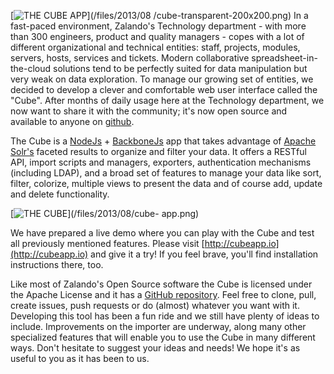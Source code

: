 [![THE CUBE APP](/files/2013/08/cube-transparent-200x200.png)](/files/2013/08
/cube-transparent-200x200.png) In a fast-paced environment, Zalando's
Technology department - with more than 300 engineers, product and quality
managers - copes with a lot of different organizational and technical
entities: staff, projects, modules, servers, hosts, services and tickets.
Modern collaborative spreadsheet-in-the-cloud solutions tend to be perfectly
suited for data manipulation but very weak on data exploration. To manage our
growing set of entities, we decided to develop a clever and comfortable web
user interface called the "Cube". After months of daily usage here at the
Technology department, we now want to share it with the community; it's now
open source and available to anyone on
[github](http://github.com/zalando/cube).

The Cube is a [NodeJs](http://nodejs.org) +
[BackboneJs](http://backbonejs.org) app that takes advantage of [Apache
Solr's](http://lucene.apache.org/solr/) faceted results to organize and filter
your data. It offers a RESTful API, import scripts and managers, exporters,
authentication mechanisms (including LDAP), and a broad set of features to
manage your data like sort, filter, colorize, multiple views to present the
data and of course add, update and delete functionality.

[![THE CUBE](/files/2013/08/cube-app-1024x500.png)](/files/2013/08/cube-
app.png)

We have prepared a live demo where you can play with the Cube and test all
previously mentioned features. Please visit
[http://cubeapp.io](http://cubeapp.io) and give it a try! If you feel brave,
you'll find installation instructions there, too.

Like most of Zalando's Open Source software the Cube is licensed under the
Apache License and it has a [GitHub repository](//github.com/zalando/cube).
Feel free to clone, pull, create issues, push requests or do (almost) whatever
you want with it. Developing this tool has been a fun ride and we still have
plenty of ideas to include. Improvements on the importer are underway, along
many other specialized features that will enable you to use the Cube in many
different ways. Don't hesitate to suggest your ideas and needs! We hope it's
as useful to you as it has been to us.

